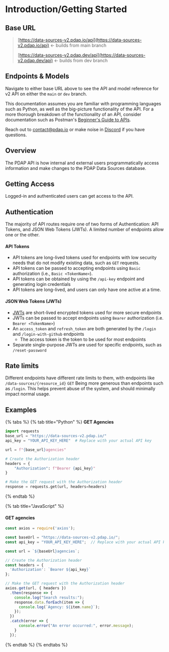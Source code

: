 # Introduction/Getting Started

## Base URL

> [https://data-sources-v2.pdap.io/api](https://data-sources-v2.pdap.io/api) ← builds from main branch
>
> [https://data-sources-v2.pdap.dev/api](https://data-sources-v2.pdap.dev/api) ← builds from dev branch

## Endpoints & Models

Navigate to either base URL above to see the API and model reference for v2 API on either the `main` or `dev` branch.

This documentation assumes you are familiar with programming languages such as Python, as well as the big-picture functionality of the API. For a more thorough breakdown of the functionality of an API, consider documentation such as Postman's [Beginner's Guide to APIs](https://www.postman.com/what-is-an-api/#how-do-apis-work).

Reach out to [contact@pdap.io](mailto:contact@pdap.io) or make noise in [Discord](https://discord.gg/wMqex8nKZJ) if you have questions.

## Overview

The PDAP API is how internal and external users programmatically access information and make changes to the PDAP Data Sources database.

## Getting Access

Logged-in and authenticated users can get access to the API.

## Authentication

The majority of API routes require one of two forms of Authentication: API Tokens, and JSON Web Tokens (JWTs). A limited number of endpoints allow one or the other.

#### API Tokens

* API tokens are long-lived tokens used for endpoints with low security needs that do not modify existing data, such as `GET` requests.
* API tokens can be passed to accepting endpoints using `Basic` authorization (i.e., `Basic <TokenName>`).
* API tokens can be obtained by using the `/api-key` endpoint and generating login credentials
* API tokens are long-lived, and users can only have one active at a time.

#### JSON Web Tokens (JWTs)

* [JWTs](https://en.wikipedia.org/wiki/JSON_Web_Token) are short-lived encrypted tokens used for more secure endpoints
* JWTs can be passed to accept endpoints using `Bearer` authorization (i.e. `Bearer <TokenName>`)
* An `access_token` and `refresh_token` are both generated by the `/login` and `/login-with-github` endpoints
  * The access token is the token to be used for most endpoints
* Separate single-purpose JWTs are used for specific endpoints, such as `/reset-password`

## Rate limits

Different endpoints have different rate limits to them, with endpoints like `/data-sources/{resource_id}` `GET` Being more generous than endpoints such as `/login`. This helps prevent abuse of the system, and should minimally impact normal usage.

## Examples

{% tabs %}
{% tab title="Python" %}
**GET Agencies**

```python
import requests
base_url = "https://data-sources-v2.pdap.io/"
api_key = "YOUR_API_KEY_HERE"  # Replace with your actual API key

url = f"{base_url}agencies"

# Create the Authorization header
headers = {
    "Authorization": f"Bearer {api_key}"
}

# Make the GET request with the Authorization header
response = requests.get(url, headers=headers)
```
{% endtab %}

{% tab title="JavaScript" %}
#### GET agencies

```javascript
const axios = require('axios');

const baseUrl = "https://data-sources-v2.pdap.io/";
const api_key = "YOUR_API_KEY_HERE";  // Replace with your actual API key

const url = `${baseUrl}agencies`;

// Create the Authorization header
const headers = {
  'Authorization': `Bearer ${api_key}`
};

// Make the GET request with the Authorization header
axios.get(url, { headers })
  .then(response => {
    console.log("Search results:");
    response.data.forEach(item => {
      console.log(`Agency: ${item.name}`);
    });
  })
  .catch(error => {
      console.error("An error occurred:", error.message);
    }
  });
```
{% endtab %}
{% endtabs %}
